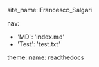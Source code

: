 
site_name: Francesco_Salgari

nav:

  - 'MD': 'index.md'
  - 'Test': 'test.txt'

theme:
  name: readthedocs
